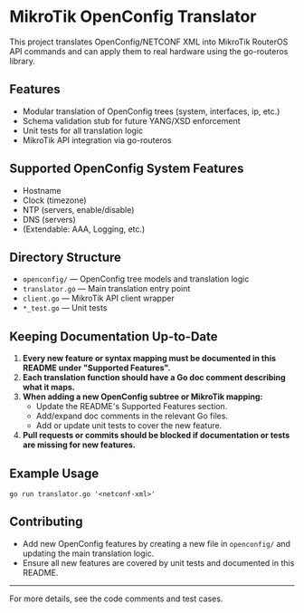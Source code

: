 # MikroTik OpenConfig Translator

This project translates OpenConfig/NETCONF XML into MikroTik RouterOS API commands and can apply them to real hardware using the go-routeros library.

## Features
- Modular translation of OpenConfig trees (system, interfaces, ip, etc.)
- Schema validation stub for future YANG/XSD enforcement
- Unit tests for all translation logic
- MikroTik API integration via go-routeros

## Supported OpenConfig System Features
- Hostname
- Clock (timezone)
- NTP (servers, enable/disable)
- DNS (servers)
- (Extendable: AAA, Logging, etc.)

## Directory Structure
- `openconfig/` — OpenConfig tree models and translation logic
- `translator.go` — Main translation entry point
- `client.go` — MikroTik API client wrapper
- `*_test.go` — Unit tests

## Keeping Documentation Up-to-Date
1. **Every new feature or syntax mapping must be documented in this README under "Supported Features".**
2. **Each translation function should have a Go doc comment describing what it maps.**
3. **When adding a new OpenConfig subtree or MikroTik mapping:**
   - Update the README's Supported Features section.
   - Add/expand doc comments in the relevant Go files.
   - Add or update unit tests to cover the new feature.
4. **Pull requests or commits should be blocked if documentation or tests are missing for new features.**

## Example Usage
```
go run translator.go '<netconf-xml>'
```

## Contributing
- Add new OpenConfig features by creating a new file in `openconfig/` and updating the main translation logic.
- Ensure all new features are covered by unit tests and documented in this README.

---

For more details, see the code comments and test cases.
